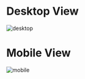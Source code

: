 # Desktop View
![desktop](https://github.com/karanshergill/Social-Links-Profile/assets/83878909/16a9e577-534e-4495-b307-fb17cec93ffd)

# Mobile View
![mobile](https://github.com/karanshergill/Social-Links-Profile/assets/83878909/489ee96c-56b9-40a8-a620-3385cd9ac0f4)
